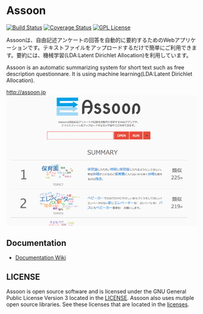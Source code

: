 # Assoon
[![Build Status](https://travis-ci.org/y-ota/Assoon.svg?branch=master)](https://travis-ci.org/y-ota/Assoon)
[![Coverage Status](https://coveralls.io/repos/github/y-ota/Assoon/badge.svg)](https://coveralls.io/github/y-ota/Assoon)
[![GPL License](https://img.shields.io/badge/license-GPLv3-blue.svg?style=flat)](LICENSE)

Assoonは、自由記述アンケートの回答を自動的に要約するためのWebアプリケーションです。テキストファイルをアップロードするだけで簡単にご利用できます。要約には、機械学習(LDA:Latent Dirichlet Allocation)を利用しています。

Assoon is an automatic summarizing system for short text such as free description questionnare. It is using machine learning(LDA:Latent Dirichlet Allocation).

http://assoon.jp
![Sample screenshot 1](/readme/screenshot1.png)

## Documentation
- [Documentation Wiki](https://github.com/y-ota/Assoon/wiki)

## LICENSE
Assoon is open source software and is licensed under the GNU General Public License Version 3 located in the [LICENSE](https://github.com/y-ota/Assoon/blob/master/LICENSE).
Assoon also uses mutiple open source libraries. See these licenses that are located in the [licenses](https://github.com/y-ota/Assoon/blob/master/licenses).
